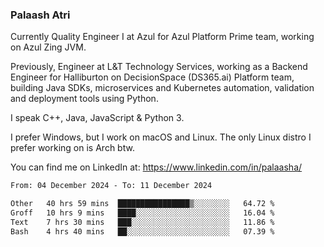 ### Palaash Atri

Currently Quality Engineer I at Azul for Azul Platform Prime team, working on Azul Zing JVM. 

Previously, Engineer at L&T Technology Services, working as a Backend Engineer for Halliburton on DecisionSpace (DS365.ai) Platform team, building Java SDKs, microservices and Kubernetes automation, validation and deployment tools using Python.

I speak C++, Java, JavaScript & Python 3.

I prefer Windows, but I work on macOS and Linux. The only Linux distro I prefer working on is Arch btw.

You can find me on LinkedIn at: https://www.linkedin.com/in/palaasha/

<!--START_SECTION:waka-->

```txt
From: 04 December 2024 - To: 11 December 2024

Other   40 hrs 59 mins  ████████████████▒░░░░░░░░   64.72 %
Groff   10 hrs 9 mins   ████░░░░░░░░░░░░░░░░░░░░░   16.04 %
Text    7 hrs 30 mins   ███░░░░░░░░░░░░░░░░░░░░░░   11.86 %
Bash    4 hrs 40 mins   ██░░░░░░░░░░░░░░░░░░░░░░░   07.39 %
```

<!--END_SECTION:waka-->
